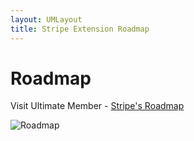 ```yaml
---
layout: UMLayout
title: Stripe Extension Roadmap
---
```

# Roadmap
Visit Ultimate Member - [Stripe's Roadmap](https://ultimate-member-roadmaps.notion.site/54b8d1929df44079a7c0ccdc14ab6220?v=400225114a5349b4aaf958d02bc08a5f&pvs=4)

<img :src="$withBase('/roadmap.png')" alt="Roadmap">

